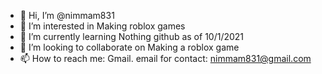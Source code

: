 - 👋 Hi, I’m @nimmam831
- 👀 I’m interested in Making roblox games
- 🌱 I’m currently learning Nothing github as of 10/1/2021
- 💞️ I’m looking to collaborate on Making a roblox game
- 📫 How to reach me: Gmail. email for contact: nimmam831@gmail.com

<!---
nimmam831/nimmam831 is a ✨ special ✨ repository because its `README.md` (this file) appears on your GitHub profile.
You can click the Preview link to take a look at your changes.
--->
